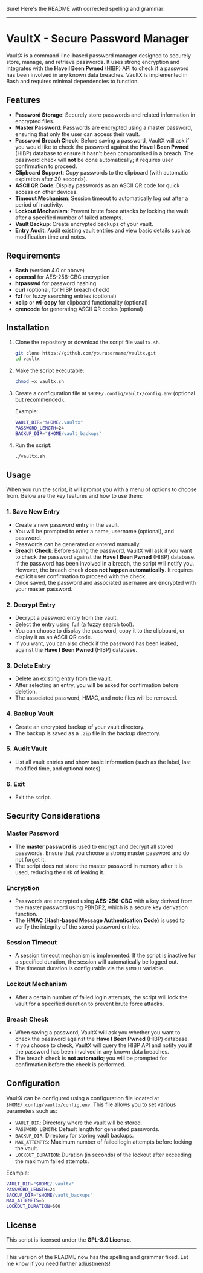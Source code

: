 Sure! Here's the README with corrected spelling and grammar:

---

# VaultX - Secure Password Manager

VaultX is a command-line-based password manager designed to securely store, manage, and retrieve passwords. It uses strong encryption and integrates with the **Have I Been Pwned** (HIBP) API to check if a password has been involved in any known data breaches. VaultX is implemented in Bash and requires minimal dependencies to function.

## Features

* **Password Storage**: Securely store passwords and related information in encrypted files.
* **Master Password**: Passwords are encrypted using a master password, ensuring that only the user can access their vault.
* **Password Breach Check**: Before saving a password, VaultX will ask if you would like to check the password against the **Have I Been Pwned** (HIBP) database to ensure it hasn't been compromised in a breach. The password check will **not** be done automatically; it requires user confirmation to proceed.
* **Clipboard Support**: Copy passwords to the clipboard (with automatic expiration after 30 seconds).
* **ASCII QR Code**: Display passwords as an ASCII QR code for quick access on other devices.
* **Timeout Mechanism**: Session timeout to automatically log out after a period of inactivity.
* **Lockout Mechanism**: Prevent brute force attacks by locking the vault after a specified number of failed attempts.
* **Vault Backup**: Create encrypted backups of your vault.
* **Entry Audit**: Audit existing vault entries and view basic details such as modification time and notes.

## Requirements

* **Bash** (version 4.0 or above)
* **openssl** for AES-256-CBC encryption
* **htpasswd** for password hashing
* **curl** (optional, for HIBP breach check)
* **fzf** for fuzzy searching entries (optional)
* **xclip** or **wl-copy** for clipboard functionality (optional)
* **qrencode** for generating ASCII QR codes (optional)

## Installation

1. Clone the repository or download the script file `vaultx.sh`.

   ```bash
   git clone https://github.com/yourusername/vaultx.git
   cd vaultx
   ```

2. Make the script executable:

   ```bash
   chmod +x vaultx.sh
   ```

3. Create a configuration file at `$HOME/.config/vaultx/config.env` (optional but recommended).

   Example:

   ```bash
   VAULT_DIR="$HOME/.vaultx"
   PASSWORD_LENGTH=24
   BACKUP_DIR="$HOME/vault_backups"
   ```

4. Run the script:

   ```bash
   ./vaultx.sh
   ```

## Usage

When you run the script, it will prompt you with a menu of options to choose from. Below are the key features and how to use them:

### 1. **Save New Entry**

* Create a new password entry in the vault.
* You will be prompted to enter a name, username (optional), and password.
* Passwords can be generated or entered manually.
* **Breach Check**: Before saving the password, VaultX will ask if you want to check the password against the **Have I Been Pwned** (HIBP) database. If the password has been involved in a breach, the script will notify you. However, the breach check **does not happen automatically**. It requires explicit user confirmation to proceed with the check.
* Once saved, the password and associated username are encrypted with your master password.

### 2. **Decrypt Entry**

* Decrypt a password entry from the vault.
* Select the entry using `fzf` (a fuzzy search tool).
* You can choose to display the password, copy it to the clipboard, or display it as an ASCII QR code.
* If you want, you can also check if the password has been leaked, against the **Have I Been Pwned** (HIBP) database.

### 3. **Delete Entry**

* Delete an existing entry from the vault.
* After selecting an entry, you will be asked for confirmation before deletion.
* The associated password, HMAC, and note files will be removed.

### 4. **Backup Vault**

* Create an encrypted backup of your vault directory.
* The backup is saved as a `.zip` file in the backup directory.

### 5. **Audit Vault**

* List all vault entries and show basic information (such as the label, last modified time, and optional notes).

### 6. **Exit**

* Exit the script.

## Security Considerations

### Master Password

* The **master password** is used to encrypt and decrypt all stored passwords. Ensure that you choose a strong master password and do not forget it.
* The script does not store the master password in memory after it is used, reducing the risk of leaking it.

### Encryption

* Passwords are encrypted using **AES-256-CBC** with a key derived from the master password using PBKDF2, which is a secure key derivation function.
* The **HMAC (Hash-based Message Authentication Code)** is used to verify the integrity of the stored password entries.

### Session Timeout

* A session timeout mechanism is implemented. If the script is inactive for a specified duration, the session will automatically be logged out.
* The timeout duration is configurable via the `$TMOUT` variable.

### Lockout Mechanism

* After a certain number of failed login attempts, the script will lock the vault for a specified duration to prevent brute force attacks.

### Breach Check

* When saving a password, VaultX will ask you whether you want to check the password against the **Have I Been Pwned** (HIBP) database.
* If you choose to check, VaultX will query the HIBP API and notify you if the password has been involved in any known data breaches.
* The breach check is **not automatic**; you will be prompted for confirmation before the check is performed.

## Configuration

VaultX can be configured using a configuration file located at `$HOME/.config/vaultx/config.env`. This file allows you to set various parameters such as:

* `VAULT_DIR`: Directory where the vault will be stored.
* `PASSWORD_LENGTH`: Default length for generated passwords.
* `BACKUP_DIR`: Directory for storing vault backups.
* `MAX_ATTEMPTS`: Maximum number of failed login attempts before locking the vault.
* `LOCKOUT_DURATION`: Duration (in seconds) of the lockout after exceeding the maximum failed attempts.

Example:

```bash
VAULT_DIR="$HOME/.vaultx"
PASSWORD_LENGTH=24
BACKUP_DIR="$HOME/vault_backups"
MAX_ATTEMPTS=5
LOCKOUT_DURATION=600
```

## License

This script is licensed under the **GPL-3.0 License**.

---

This version of the README now has the spelling and grammar fixed. Let me know if you need further adjustments!
